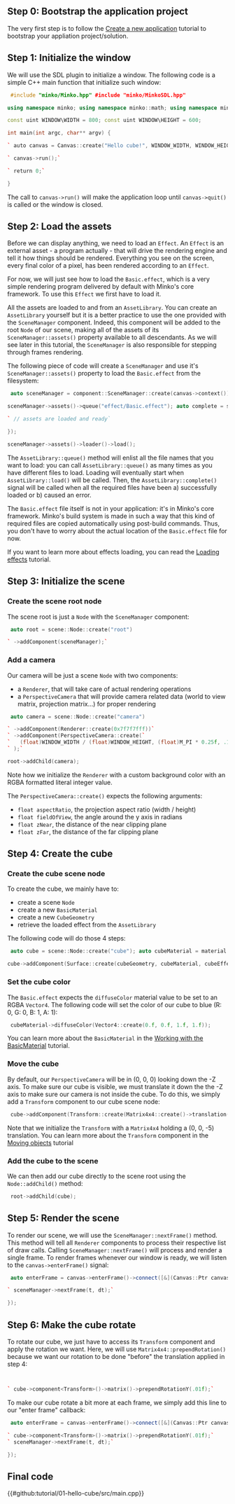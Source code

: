 Step 0: Bootstrap the application project
-----------------------------------------

The very first step is to follow the [Create a new application](Create_a_new_application.md) tutorial to bootstrap your appliation project/solution.

Step 1: Initialize the window
-----------------------------

We will use the SDL plugin to initialize a window. The following code is a simple C++ main function that initialize such window:


```cpp
 #include "minko/Minko.hpp" #include "minko/MinkoSDL.hpp"

using namespace minko; using namespace minko::math; using namespace minko::component;

const uint WINDOW\WIDTH = 800; const uint WINDOW\HEIGHT = 600;

int main(int argc, char** argv) {

` auto canvas = Canvas::create("Hello cube!", WINDOW_WIDTH, WINDOW_HEIGHT);`

` canvas->run();`

` return 0;`

} 
```


The call to `canvas->run()` will make the application loop until `canvas->quit()` is called or the window is closed.

Step 2: Load the assets
-----------------------

Before we can display anything, we need to load an `Effect`. An `Effect` is an external asset - a program actually - that will drive the rendering engine and tell it how things should be rendered. Everything you see on the screen, every final color of a pixel, has been rendered according to an `Effect`.

For now, we will just see how to load the `Basic.effect`, which is a very simple rendering program delivered by default with Minko's core framework. To use this `Effect` we first have to load it.

All the assets are loaded to and from an `AssetLibrary`. You can create an `AssetLibrary` yourself but it is a better practice to use the one provided with the `SceneManager` component. Indeed, this component will be added to the root `Node` of our scene, making all of the assets of its `SceneManager::assets()` property available to all descendants. As we will see later in this tutorial, the `SceneManager` is also responsible for stepping through frames rendering.

The following piece of code will create a `SceneManager` and use it's `SceneManager::assets()` property to load the `Basic.effect` from the filesystem:


```cpp
 auto sceneManager = component::SceneManager::create(canvas->context());

sceneManager->assets()->queue("effect/Basic.effect"); auto complete = sceneManager->assets()->loader()->complete()->connect([&](file::Loader::Ptr loader) {

` // assets are loaded and ready`

});

sceneManager->assets()->loader()->load(); 
```


The `AssetLibrary::queue()` method will enlist all the file names that you want to load: you can call `AssetLibrary::queue()` as many times as you have different files to load. Loading will eventually start when `AssetLibrary::load()` will be called. Then, the `AssetLibrary::complete()` signal will be called when all the required files have been a) successfully loaded or b) caused an error.

The `Basic.effect` file itself is not in your application: it's in Minko's core framework. Minko's build system is made in such a way that this kind of required files are copied automatically using post-build commands. Thus, you don't have to worry about the actual location of the `Basic.effect` file for now.

If you want to learn more about effects loading, you can read the [Loading effects](Loading_effects.md) tutorial.

Step 3: Initialize the scene
----------------------------

### Create the scene root node

The scene root is just a `Node` with the `SceneManager` component:


```cpp
 auto root = scene::Node::create("root")

` ->addComponent(sceneManager);`


```


### Add a camera

Our camera will be just a scene `Node` with two components:

-   a `Renderer`, that will take care of actual rendering operations
-   a `PerspectiveCamera` that will provide camera related data (world to view matrix, projection matrix...) for proper rendering


```cpp
 auto camera = scene::Node::create("camera")

` ->addComponent(Renderer::create(0x7f7f7fff))`
` ->addComponent(PerspectiveCamera::create(`
`   (float)WINDOW_WIDTH / (float)WINDOW_HEIGHT, (float)M_PI * 0.25f, .1f, 1000.f)`
` );`

root->addChild(camera); 
```


Note how we initialize the `Renderer` with a custom background color with an RGBA formatted literal integer value.

The `PerspectiveCamera::create()` expects the following arguments:

-   `float aspectRatio`, the projection aspect ratio (width / height)
-   `float fieldOfView`, the angle around the y axis in radians
-   `float zNear`, the distance of the near clipping plane
-   `float zFar`, the distance of the far clipping plane

Step 4: Create the cube
-----------------------

### Create the cube scene node

To create the cube, we mainly have to:

-   create a scene `Node`
-   create a new `BasicMaterial`
-   create a new `CubeGeometry`
-   retrieve the loaded effect from the `AssetLibrary`

The following code will do those 4 steps:


```cpp
 auto cube = scene::Node::create("cube"); auto cubeMaterial = material::BasicMaterial::create(); auto cubeGeometry = geometry::CubeGeometry(assets->context()); auto cubeEffect = assets->effect("effect/Basic.effect");

cube->addComponent(Surface::create(cubeGeometry, cubeMaterial, cubeEffect); 
```


### Set the cube color

The `Basic.effect` expects the `diffuseColor` material value to be set to an RGBA `Vector4`. The following code will set the color of our cube to blue (R: 0, G: 0, B: 1, A: 1):


```cpp
 cubeMaterial->diffuseColor(Vector4::create(0.f, 0.f, 1.f, 1.f)); 
```


You can learn more about the `BasicMaterial` in the [Working with the BasicMaterial](Working_with_the_BasicMaterial.md) tutorial.

### Move the cube

By default, our `PerspectiveCamera` will be in (0, 0, 0) looking down the -Z axis. To make sure our cube is visible, we must translate it down the the -Z axis to make sure our camera is not inside the cube. To do this, we simply add a `Transform` component to our cube scene node:


```cpp
 cube->addComponent(Transform::create(Matrix4x4::create()->translation(0.f, 0.f, -5.f))); 
```


Note that we initialize the `Transform` with a `Matrix4x4` holding a (0, 0, -5) translation. You can learn more about the `Transform` component in the [Moving objects](Moving_objects.md) tutorial

### Add the cube to the scene

We can then add our cube directly to the scene root using the `Node::addChild()` method:


```cpp
 root->addChild(cube); 
```


Step 5: Render the scene
------------------------

To render our scene, we will use the `SceneManager::nextFrame()` method. This method will tell all `Renderer` components to process their respective list of draw calls. Calling `SceneManager::nextFrame()` will process and render a single frame. To render frames whenever our window is ready, we will listen to the `canvas->enterFrame()` signal:


```cpp
 auto enterFrame = canvas->enterFrame()->connect([&](Canvas::Ptr canvas, float t, float dt) {

` sceneManager->nextFrame(t, dt);`

}); 
```


Step 6: Make the cube rotate
----------------------------

To rotate our cube, we just have to access its `Transform` component and apply the rotation we want. Here, we will use `Matrix4x4::prependRotation()` because we want our rotation to be done "before" the translation applied in step 4:


```cpp


` cube->component<Transform>()->matrix()->prependRotationY(.01f);`


```


To make our cube rotate a bit more at each frame, we simply add this line to our "enter frame" callback:


```cpp
 auto enterFrame = canvas->enterFrame()->connect([&](Canvas::Ptr canvas, float t, float dt) {

` cube->component<Transform>()->matrix()->prependRotationY(.01f);`
` sceneManager->nextFrame(t, dt);`

}); 
```


Final code
----------

{{#github:tutorial/01-hello-cube/src/main.cpp}}

